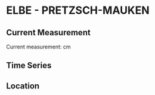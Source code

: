 # ELBE - PRETZSCH-MAUKEN

## Current Measurement

Current measurement: <Value topic="rivers/pegel-online/ELBE/PRETZSCH-MAUKEN/measurementValue"/> cm

## Time Series

<TimeSeries topic="rivers/pegel-online/ELBE/PRETZSCH-MAUKEN/measurementValue" period="week" />

## Location

<WorldMap>
  <Marker lat="51.71699264496378" lon="12.82329701429728" labelTopic="rivers/pegel-online/ELBE/PRETZSCH-MAUKEN/measurementValue" />
</WorldMap>
